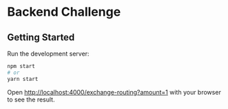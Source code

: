 # Backend Challenge

## Getting Started

Run the development server:

```bash
npm start
# or
yarn start
```

Open [http://localhost:4000/exchange-routing?amount=1](http://localhost:4000/exchange-routing?amount=1) with your browser to see the result.
